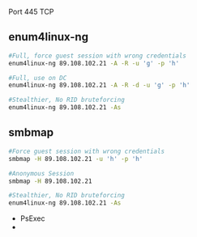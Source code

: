 Port 445 TCP

## enum4linux-ng
```bash
#Full, force guest session with wrong credentials
enum4linux-ng 89.108.102.21 -A -R -u 'g' -p 'h'

#Full, use on DC
enum4linux-ng 89.108.102.21 -A -R -d -u 'g' -p 'h'

#Stealthier, No RID bruteforcing
enum4linux-ng 89.108.102.21 -As

```

## smbmap
```bash
#Force guest session with wrong credentials
smbmap -H 89.108.102.21 -u 'h' -p 'h'

#Anonymous Session
smbmap -H 89.108.102.21 

#Stealthier, No RID bruteforcing
enum4linux-ng 89.108.102.21 -As

```


* PsExec
* 